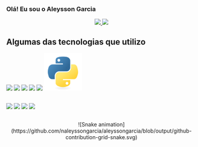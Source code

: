 ### Olá! Eu sou o Aleysson Garcia


<div align="center" display="Flex">
 <a href="https://github.com/aleyssongarcia">
  <img height="180em" src="https://github-readme-stats.vercel.app/api?username=aleyssongarcia&show_icons=true&theme=radical&include_all_commits=true"/>
  <img height="150em" src="https://github-readme-stats.vercel.app/api/top-langs/?username=aleyssongarcia&theme=radical&layout=compact"/>
 </a>
</div>

## Algumas das tecnologias que utilizo

<div align="">
 <img src="https://media3.giphy.com/media/ln7z2eWriiQAllfVcn/200w.webp" width="100">         
 <img src="https://i.giphy.com/media/KzJkzjggfGN5Py6nkT/200.webp" width="100">      
 <img src="https://i.giphy.com/media/IdyAQJVN2kVPNUrojM/200.webp" width="100">
 <img src="https://media.giphy.com/media/XAxylRMCdpbEWUAvr8/200.webp" width="100">
 <img src="https://media.giphy.com/media/fsEaZldNC8A1PJ3mwp/200.webp" width="100">
  <img src="https://raw.githubusercontent.com/devicons/devicon/master/icons/python/python-original.svg" width="100">
</div>

 ##
 
<div> 
  <a href="https://www.youtube.com/channel/UChXhTPAEzhSIYFLbBjHJ-vg" target="_blank"><img src="https://img.shields.io/badge/YouTube-FF0000?style=for-the-badge&logo=youtube&logoColor=white" target="_blank"></a>
  <a href="https://instagram.com/aleyssongarcia" target="_blank"><img src="https://img.shields.io/badge/-Instagram-%23E4405F?style=for-the-badge&logo=instagram&logoColor=white" target="_blank"></a>
  <a href = "mailto:aleyssongarcia@gmail.com"><img src="https://img.shields.io/badge/-Gmail-%23333?style=for-the-badge&logo=gmail&logoColor=white" target="_blank"></a>
  <a href="https://www.linkedin.com/in/aleysson-garcia-844764242/" target="_blank"><img src="https://img.shields.io/badge/-LinkedIn-%230077B5?style=for-the-badge&logo=linkedin&logoColor=white" target="_blank"></a> 
  
</div>

##
<div align="center" display="Flex">
  ![Snake animation](https://github.com/naleyssongarcia/aleyssongarcia/blob/output/github-contribution-grid-snake.svg)
</div>
